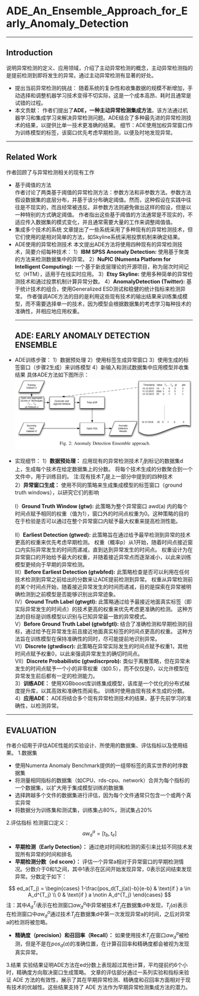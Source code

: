 # ADE_An_Ensemble_Approach_for_Early_Anomaly_Detection
***
## Introduction    
说明异常检测的定义、应用领域，介绍了主动异常检测的概念，主动异常检测指的是提前检测到即将发生的异常。通过主动异常检测有显著的好处。<br>
- 提出当前异常检测的挑战：
随着系统的复杂性和收集数据的规模不断增加，手动选择和调整机器学习技术变得不切实际，这是一个成本高昂、耗时且通常是试错的过程。
&emsp;
- 本文贡献：
作者们提出了**ADE，一种主动异常检测集成方法**，该方法通过机器学习和集成学习来解决异常检测问题。ADE结合了多种最先进的异常检测技术的结果，以提供比单一技术更准确的结果。
细节：ADE使用加权异常窗口作为训练模型的标签，该窗口优先考虑早期检测，以便及时地发现异常。<br>
***
## Related Work  
作者回顾了与异常检测相关的现有工作
- 基于阈值的方法  
作者讨论了两类基于阈值的异常检测方法：参数方法和非参数方法。参数方法假设数据集的底层分布，并基于该分布确定阈值。然而，这种假设在实践中往往是不现实的，而且经常被违反。非参数方法则避免做出这样的假设，但是以一种特别的方式确定阈值。
作者指出这些基于阈值的方法通常是不现实的，不适应传入数据集的模式变化，并且通常需要大量的工作来调整阈值值。
&emsp;
- 集成多个技术的系统
  文章提出了一些系统采用了多种现有的异常检测技术，但它们使用的是相对简单的方法，如Skyline系统采用投票机制来确定结果。
&emsp;
- ADE使用的异常检测技术
  本文提出ADE方法将使用四种现有的异常检测技术，简要介绍每种技术：
  1）**IBM SPSS Anomaly Detection:** 使用基于聚类的方法来检测数据集中的异常。
  2）**NuPIC (Numenta Platform for Intelligent Computing):** 一个基于新皮层理论的开源项目，称为层次时间记忆（HTM），适用于在线实时应用。
  3）**Etsy Skyline:** 使用多种简单的异常检测技术和通过投票机制计算异常分数。
  4）**AnomalyDetection (Twitter):** 基于统计技术的组合，使用Generalized ESD测试和稳健的统计指标来检测异常。
  作者强调ADE方法的目的是利用这些现有技术的输出结果来训练集成模型，而不需要选择单一的技术，因为模型会根据数据集的考虑学习每种技术的准确性，并相应地应用权重。<br>
  ***
  ## ADE: EARLY ANOMALY DETECTION ENSEMBLE
- ADE训练步骤：
1）数据预处理
2）使用标签生成异常窗口
3）使用生成的标签窗口（步骤2生成）来训练模型
4）新输入和测试数据集中应用模型并收集结果
具体ADE方法如下图所示：
![alt text](Anomaly_Detection_Ensemble_approach.png)
&emsp;
- 实现细节：
1）**数据预处理：**
应用现有的异常检测技术$T_j$到标记的数据集d上，生成每个技术在给定数据集上的分数。
将每个技术生成的分数聚合到一个文件中，用于训练目的。
注:现有技术$T_j$是上一部分中提到的四种技术<br> 
2）**异常窗口生成：**
使用不同的策略来生成集成模型的标签窗口（ground truth windows），以研究它们的影响<br>    
Ⅰ）**Ground Truth Window (gtw):** 
此策略为整个异常窗口 awd(a) 内的每个时间点赋予相同的权重（值为1），窗口外的时间点权重为0。这种策略的目的在于检验是否可以通过在整个异常窗口内赋予最大权重来提高检测性能。 <br>    
Ⅱ）**Earliest Detection (gtwed):** 
此策略旨在通过给予最早检测到异常的技术更高的权重来优先考虑早期检测。
权重（概率p）从1开始，随着时间点接近窗口内实际异常发生的时间而递减，直到达到异常发生的时间点。
权重设计为在异常窗口的开始给予最大的权重，并随着接近异常点而逐渐减小，以此来训练模型更倾向于早期的异常检测。<br> 
Ⅲ）**Before Earliest Detection (gtwbfed):** 
此策略检查是否可以利用在任何技术检测到异常之前给出的分数来让ADE提前检测到异常。
权重从异常检测前的某个时间点开始，随着接近异常发生的时间而递减，目的是探索在异常被明确检测到之前模型是否能够识别出异常迹象。<br> 
Ⅳ）**Ground Truth Label (gtwgtl):** 
此策略通过给予最接近地面真实标签（即实际异常发生的时间点）的技术更高的权重来优先考虑更准确的检测。
这种方法的目标是训练模型以识别与已知异常最一致的异常模式。<br> 
Ⅴ）**Before Ground Truth Label (gtwbfgtl):** 
结合了准确检测和早期检测的目标，通过给予在异常发生前且接近地面真实标签的时间点更高的权重。
这种方法旨在训练模型在保持准确性的同时，尽可能提前地识别异常。<br> 
Ⅵ）**Discrete (gtwdiscr):** 
此策略在异常实际发生的时间点赋予权重1，其他时间点赋予权重0，以此来强调异常发生的确切时间点。<br> 
Ⅶ）**Discrete Probabilistic (gtwdiscrprob):** 
类似于离散策略，但在异常未发生的时间点赋予一个小的非零权重（如0.5），而不仅仅是0，以允许模型在异常发生前后都有一定的检测能力。<br> 
3）**训练ADE：**
使用XGBboost库训练集成模型，该库是一个优化的分布式梯度提升库，以其高效和准确性而闻名。
训练时使用由现有技术生成的分数。<br>
4）**应用ADE：**
ADE将结合多个现有异常检测技术的结果，基于先前学习的准确性，以检测异常。
***
## EVALUATION
作者介绍用于评估ADE性能的实验设计、所使用的数据集、评估指标以及使用结果。
1.数据集
- 使用Numenta Anomaly Benchmark提供的一组带标签的真实世界的时序数据集
- 将测量相同指标的数据集（如CPU、rds-cpu、network）合并为每个指标的一个数据集，以扩大用于集成模型训练的数据集
- 选择跨越多个文件的数据集进行评估，因为每个文件通常只包含一个或两个真实异常
- 将数据分为训练集和测试集，训练集占80%，测试集占20%

2.评估指标
检测窗口定义：
$$aw_{d}^{a} = [ t_b , t_e ]$$
- **早期检测（Early Detection）：** 通过绝对时间和检测的索引来比较不同技术发现所有异常的时间和排名
- **早期检测分数（ed score）：** 评估一个异常a相对于异常窗口的早期检测情况。分数介于0和1之间，其中1表示在区间开始发现异常，0表示区间结束发现异常。分数定于如下：       

$$
ed_a(T_j) = 
\begin{cases} 
1-\frac{pos_d(T_j(a))-b}{e-b} & \text{if } a \in A_d^{T_j} \\
0 & \text{if } a \notin A_d^{T_j} 
\end{cases}
$$
注：其中$A_d^{T_j}$表示在检测窗口$aw_{d}^{a}$中异常被技术$T_j$在数据集d中发现，$T_j(a)$表示在检测窗口中$aw_{d}^{a}$通过技术$T_j$在数据集d中第一次发现异常a的时间，之后对异常a的检测将被忽略。
- **精确度（precision）和召回率（Recall）：**
  如果使用技术$T_j$在窗口$aw_{d}^{a}$被检测，但是不是在$pos_d(a)$的准确位置，在计算召回率和精确度都会被视为发现真实异常。

3.结果
实验结果证明ADE方法在ed分数上表现超过其他计算，平均提前约6个小时，精确度方向取决窗口生成策略。
文章的评估部分通过一系列实验和指标来验证 ADE 方法的有效性，展示了其在早期异常检测、精确度和召回率方面相对于现有技术的优越性。这些结果支持了 ADE 方法作为早期异常检测集成方法的潜力。

